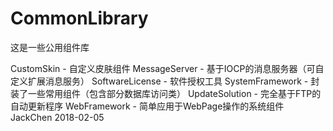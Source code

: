 # CommonLibrary
这是一些公用组件库

CustomSkin - 自定义皮肤组件
MessageServer - 基于IOCP的消息服务器（可自定义扩展消息服务）
SoftwareLicense - 软件授权工具
SystemFramework - 封装了一些常用组件（包含部分数据库访问类）
UpdateSolution - 完全基于FTP的自动更新程序
WebFramework - 简单应用于WebPage操作的系统组件
                              JackChen
                              2018-02-05
